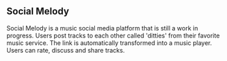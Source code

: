 ## Social Melody

Social Melody is a music social media platform that is still a work in progress. 
Users post tracks to each other called 'ditties' from their favorite music service. The link is automatically transformed into 
a music player. Users can rate, discuss and share tracks.

